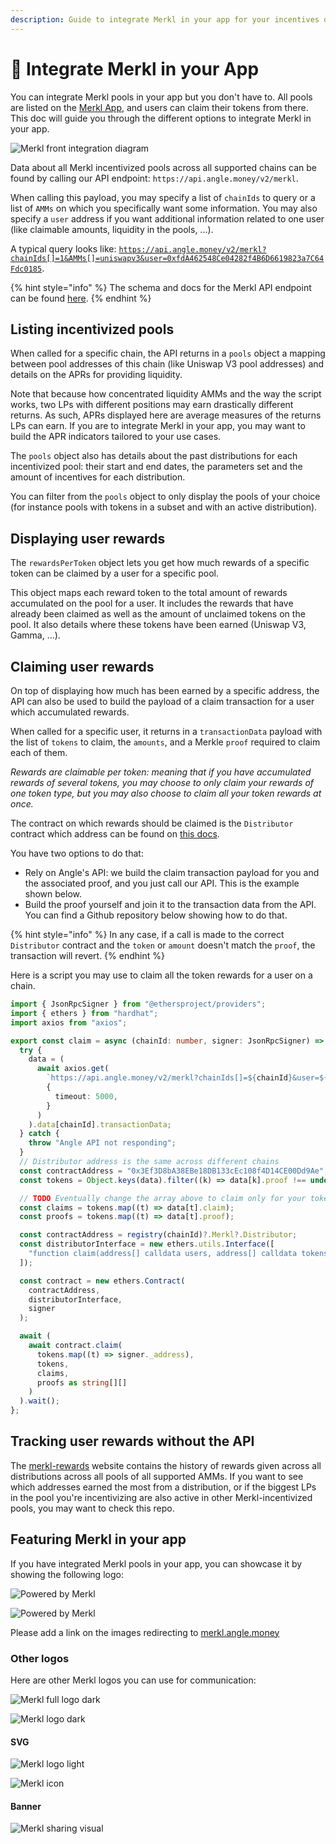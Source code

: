 ```yaml
---
description: Guide to integrate Merkl in your app for your incentives distribution
---
```


# 📒 Integrate Merkl in your App

You can integrate Merkl pools in your app but you don't have to. All pools are listed on the [Merkl App](https://merkl.angle.money/), and users can claim their tokens from there. This doc will guide you through the different options to integrate Merkl in your app.

![Merkl front integration diagram](../../.gitbook/assets/docs-merkl-front-integration.jpg)

Data about all Merkl incentivized pools across all supported chains can be found by calling our API endpoint: `https://api.angle.money/v2/merkl`.

When calling this payload, you may specify a list of `chainIds` to query or a list of `AMMs` on which you specifically want some information. You may also specify a `user` address if you want additional information related to one user (like claimable amounts, liquidity in the pools, ...).

A typical query looks like: [`https://api.angle.money/v2/merkl?chainIds[]=1&AMMs[]=uniswapv3&user=0xfdA462548Ce04282f4B6D6619823a7C64Fdc0185`](https://api.angle.money/v2/merkl?chainIds[]=1&AMMs[]=uniswapv3&user=0xfdA462548Ce04282f4B6D6619823a7C64Fdc0185).

{% hint style="info" %}
The schema and docs for the Merkl API endpoint can be found [here](https://api.angle.money/api-docs/#/Merkl/get_v2_merkl).
{% endhint %}

## Listing incentivized pools

When called for a specific chain, the API returns in a `pools` object a mapping between pool addresses of this chain (like Uniswap V3 pool addresses) and details on the APRs for providing liquidity.

Note that because how concentrated liquidity AMMs and the way the script works, two LPs with different positions may earn drastically different returns. As such, APRs displayed here are average measures of the returns LPs can earn. If you are to integrate Merkl in your app, you may want to build the APR indicators tailored to your use cases.

The `pools` object also has details about the past distributions for each incentivized pool: their start and end dates, the parameters set and the amount of incentives for each distribution.

You can filter from the `pools` object to only display the pools of your choice (for instance pools with tokens in a subset and with an active distribution).

## Displaying user rewards

The `rewardsPerToken` object lets you get how much rewards of a specific token can be claimed by a user for a specific pool.

This object maps each reward token to the total amount of rewards accumulated on the pool for a user. It includes the rewards that have already been claimed as well as the amount of unclaimed tokens on the pool. It also details where these tokens have been earned (Uniswap V3, Gamma, ...).

## Claiming user rewards

On top of displaying how much has been earned by a specific address, the API can also be used to build the payload of a claim transaction for a user which accumulated rewards.

When called for a specific user, it returns in a `transactionData` payload with the list of `tokens` to claim, the `amounts`, and a Merkle `proof` required to claim each of them.

_Rewards are claimable per token: meaning that if you have accumulated rewards of several tokens, you may choose to only claim your rewards of one token type, but you may also choose to claim all your token rewards at once._

The contract on which rewards should be claimed is the `Distributor` contract which address can be found on [this docs](./supported-chains-amms.md).

You have two options to do that:

- Rely on Angle's API: we build the claim transaction payload for you and the associated proof, and you just call our API. This is the example shown below.
- Build the proof yourself and join it to the transaction data from the API. You can find a Github repository below showing how to do that.

{% hint style="info" %}
In any case, if a call is made to the correct `Distributor` contract and the `token` or `amount` doesn't match the `proof`, the transaction will revert.
{% endhint %}

Here is a script you may use to claim all the token rewards for a user on a chain.

```typescript
import { JsonRpcSigner } from "@ethersproject/providers";
import { ethers } from "hardhat";
import axios from "axios";

export const claim = async (chainId: number, signer: JsonRpcSigner) => {
  try {
    data = (
      await axios.get(
        `https://api.angle.money/v2/merkl?chainIds[]=${chainId}&user=${signer._address}`,
        {
          timeout: 5000,
        }
      )
    ).data[chainId].transactionData;
  } catch {
    throw "Angle API not responding";
  }
  // Distributor address is the same across different chains
  const contractAddress = "0x3Ef3D8bA38EBe18DB133cEc108f4D14CE00Dd9Ae";
  const tokens = Object.keys(data).filter((k) => data[k].proof !== undefined);

  // TODO Eventually change the array above to claim only for your token
  const claims = tokens.map((t) => data[t].claim);
  const proofs = tokens.map((t) => data[t].proof);

  const contractAddress = registry(chainId)?.Merkl?.Distributor;
  const distributorInterface = new ethers.utils.Interface([
    "function claim(address[] calldata users, address[] calldata tokens, uint256[] calldata amounts, bytes32[][] calldata proofs) external",
  ]);

  const contract = new ethers.Contract(
    contractAddress,
    distributorInterface,
    signer
  );

  await (
    await contract.claim(
      tokens.map((t) => signer._address),
      tokens,
      claims,
      proofs as string[][]
    )
  ).wait();
};
```

## Tracking user rewards without the API

The [merkl-rewards](https://merkl-rewards.angle.money/) website contains the history of rewards given across all distributions across all pools of all supported AMMs. If you want to see which addresses earned the most from a distribution, or if the biggest LPs in the pool you're incentivizing are also active in other Merkl-incentivized pools, you may want to check this repo.

## Featuring Merkl in your app

If you have integrated Merkl pools in your app, you can showcase it by showing the following logo:

![Powered by Merkl](/.gitbook/assets/powered-by-merkl-dark.png)

![Powered by Merkl](/.gitbook/assets/powered-by-merkl-light.png)

Please add a link on the images redirecting to [merkl.angle.money](https://merkl.angle.money)

### Other logos

Here are other Merkl logos you can use for communication:

![Merkl full logo dark](/.gitbook/assets/angle-merkl-logo-dark.png)

![Merkl logo dark](/.gitbook/assets/merkl-logo-dark.png)

#### SVG

![Merkl logo light](/.gitbook/assets/merkl-landscape.png)

![Merkl icon](/.gitbook/assets/merkl-logo-icon.png)

#### Banner

![Merkl sharing visual](/.gitbook/assets/angle-merkl-sharing-visual.png)
